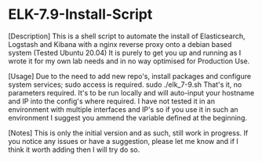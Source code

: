 # ELK-7.9-Install-Script

[Description]
This is a shell script to automate the install of Elasticsearch, Logstash and Kibana with a nginx reverse proxy onto a debian based system (Tested Ubuntu 20.04) It is purely to get you up and running as I wrote it for my own lab needs and in no way optimised for Production Use.

[Usage]
Due to the need to add new repo's, install packages and configure system services; sudo access is required. 
sudo ./elk_7-9.sh 
That's it, no parameters required. It's to be run locally and will auto-input your hostname and IP into the config's where required. I have not tested it in an environment with multiple interfaces and IP's so if you use it in such an environment I suggest you ammend the variable defined at the beginning. 

[Notes]
This is only the initial version and as such, still work in progress. If you notice any issues or have a suggestion, please let me know and if I think it worth adding then I will try do so.
